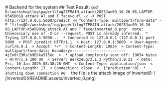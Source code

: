 #   B a c k e n d   f o r   t h e   s y s t e m  
  
 # #   T e s t   R e s u l t :  
  
 ` ` ` c m d  
 D : \ w o r k s h o p \ l o g \ p a p e r 1 \ l o g Z Z P M A I N . a t t a c k \ 2 0 2 5 J a n 0 9 _ 1 6 - 2 6 - 0 5 _ L A P T O P - K 5 A 5 D 0 S Q _ a t t a c k   A T   a n d   T   f a c e > c u r l   - v   - X   P O S T   h t t p : / / 1 2 7 . 0 . 0 . 1 : 5 0 0 0 / p r e d i c t   - H   " C o n t e n t - T y p e :   m u l t i p a r t / f o r m - d a t a "   - F   " f i l e = @ D : / w o r k s h o p / l o g / p a p e r 1 / l o g Z Z P M A I N . a t t a c k / 2 0 2 5 J a n 0 9 _ 1 6 - 2 6 - 0 5 _ L A P T O P - K 5 A 5 D 0 S Q _ a t t a c k   A T   a n d   T   f a c e / i n v e r t e d _ 0 . p n g "  
 N o t e :   U n n e c e s s a r y   u s e   o f   - X   o r   - - r e q u e s t ,   P O S T   i s   a l r e a d y   i n f e r r e d .  
 *       T r y i n g   1 2 7 . 0 . 0 . 1 : 5 0 0 0 . . .  
 *   C o n n e c t e d   t o   1 2 7 . 0 . 0 . 1   ( 1 2 7 . 0 . 0 . 1 )   p o r t   5 0 0 0  
 >   P O S T   / p r e d i c t   H T T P / 1 . 1  
 >   H o s t :   1 2 7 . 0 . 0 . 1 : 5 0 0 0  
 >   U s e r - A g e n t :   c u r l / 8 . 9 . 1  
 >   A c c e p t :   * / *  
 >   C o n t e n t - L e n g t h :   1 9 0 3 4  
 >   C o n t e n t - T y p e :   m u l t i p a r t / f o r m - d a t a ;   b o u n d a r y = - - - - - - - - - - - - - - - - - - - - - - - - A j I n 8 r Z 9 R s C b 9 E h k w 5 I 5 G c  
 >  
 *   u p l o a d   c o m p l e t e l y   s e n t   o f f :   1 9 0 3 4   b y t e s  
 <   H T T P / 1 . 1   2 0 0   O K  
 <   S e r v e r :   W e r k z e u g / 3 . 1 . 3   P y t h o n / 3 . 9 . 2 1  
 <   D a t e :   F r i ,   1 0   J a n   2 0 2 5   0 3 : 3 8 : 2 6   G M T  
 <   C o n t e n t - T y p e :   a p p l i c a t i o n / j s o n  
 <   C o n t e n t - L e n g t h :   1 7  
 <   C o n n e c t i o n :   c l o s e  
 <  
 { " p r e d i c t i o n " : 0 }  
 *   s h u t t i n g   d o w n   c o n n e c t i o n   # 0  
 ` ` `  
  
 t h e   f i l e   i s   t h e   a t t a c k   i m a g e   o f   i n v e r t e d _ 0 :  
  
 ! [ i n v e r t e d _ 0 ] ( R E A D M E . a s s e t s / i n v e r t e d _ 0 . p n g )  
  
 